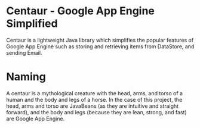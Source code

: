 Centaur - Google App Engine Simplified
=======

Centaur is a lightweight Java library which simplifies the popular features of Google App Engine such as storing and retrieving items from DataStore, and sending Email.


Naming
=======

A centaur is a mythological creature with the head, arms, and torso of a human and the body and legs of a horse.  In the case of this project, the head, arms and torso are JavaBeans (as they are intuitive and straight forward), and the body and legs (because they are lean, strong, and fast) are Google App Engine.
